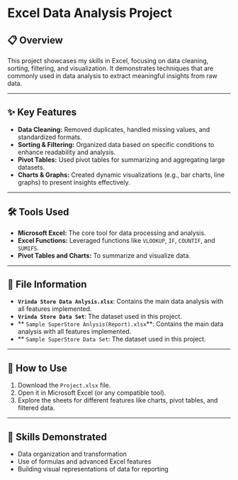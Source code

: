 

# Excel Data Analysis Project

## 📋 Overview
This project showcases my skills in Excel, focusing on data cleaning, sorting, filtering, and visualization. It demonstrates techniques that are commonly used in data analysis to extract meaningful insights from raw data.

---

## ✨ Key Features
- **Data Cleaning:** Removed duplicates, handled missing values, and standardized formats.
- **Sorting & Filtering:** Organized data based on specific conditions to enhance readability and analysis.
- **Pivot Tables:** Used pivot tables for summarizing and aggregating large datasets.
- **Charts & Graphs:** Created dynamic visualizations (e.g., bar charts, line graphs) to present insights effectively.

---

## 🛠 Tools Used
- **Microsoft Excel:** The core tool for data processing and analysis.
- **Excel Functions:** Leveraged functions like `VLOOKUP`, `IF`, `COUNTIF`, and `SUMIFS`.
- **Pivot Tables and Charts:** To summarize and visualize data.

---

## 📂 File Information
- **`Vrinda Store Data Anlysis.xlsx`**: Contains the main data analysis with all features implemented.
- **`Vrinda Store Data Set`**: The dataset used in this project.
- ** `Sample SuperStore Anlysis(Report).xlsx`**: Contains the main data analysis with all features implemented.
- ** `Sample SuperStore Data Set`: The dataset used in this project.

---

## 🚀 How to Use
1. Download the `Project.xlsx` file.
2. Open it in Microsoft Excel (or any compatible tool).
3. Explore the sheets for different features like charts, pivot tables, and filtered data.

---

## 🎯 Skills Demonstrated
- Data organization and transformation
- Use of formulas and advanced Excel features
- Building visual representations of data for reporting
